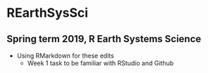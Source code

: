 # REarthSysSci


## Spring term 2019, R Earth Systems Science
* Using RMarkdown for these edits
  + Week 1 task to be familiar with RStudio and Github